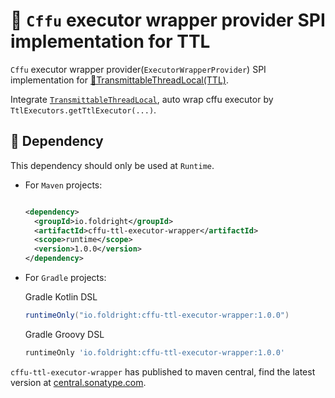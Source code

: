 # 🦝 `Cffu` executor wrapper provider SPI implementation for TTL

`Cffu` executor wrapper provider(`ExecutorWrapperProvider`) SPI implementation for
[📌TransmittableThreadLocal(TTL)](https://github.com/alibaba/transmittable-thread-local).

Integrate [`TransmittableThreadLocal`](https://github.com/alibaba/transmittable-thread-local),
auto wrap cffu executor by `TtlExecutors.getTtlExecutor(...)`.

## 🍪 Dependency

This dependency should only be used at `Runtime`.

- For `Maven` projects:

  ```xml

  <dependency>
    <groupId>io.foldright</groupId>
    <artifactId>cffu-ttl-executor-wrapper</artifactId>
    <scope>runtime</scope>
    <version>1.0.0</version>
  </dependency>
  ```
- For `Gradle` projects:

  Gradle Kotlin DSL
  ```groovy
  runtimeOnly("io.foldright:cffu-ttl-executor-wrapper:1.0.0")
  ```
  Gradle Groovy DSL
  ```groovy
  runtimeOnly 'io.foldright:cffu-ttl-executor-wrapper:1.0.0'
  ```

`cffu-ttl-executor-wrapper` has published to maven central, find the latest version at
[central.sonatype.com](https://central.sonatype.com/artifact/io.foldright/cffu-ttl-executor-wrapper/0.9.4/versions).
